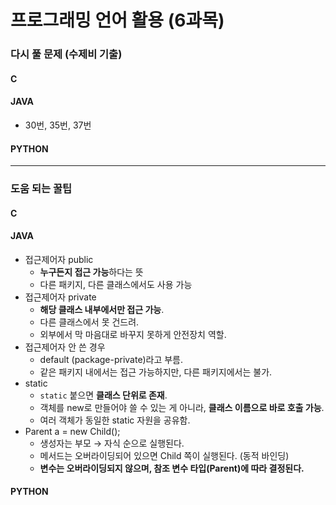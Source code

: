 # 프로그래밍 언어 활용 (6과목)

### 다시 풀 문제 (수제비 기출)

#### C

#### JAVA

* 30번, 35번, 37번&#x20;

#### PYTHON

***

### 도움 되는 꿀팁&#x20;

#### C

#### JAVA

* 접근제어자 public&#x20;
  * **누구든지 접근 가능**하다는 뜻
  * 다른 패키지, 다른 클래스에서도 사용 가능
* 접근제어자 private
  * **해당 클래스 내부에서만 접근 가능**.
  * 다른 클래스에서 못 건드려.
  * 외부에서 막 마음대로 바꾸지 못하게 안전장치 역할.
* 접근제어자 안 쓴 경우
  * default (package-private)라고 부름.
  * 같은 패키지 내에서는 접근 가능하지만, 다른 패키지에서는 불가.
* static&#x20;
  * `static` 붙으면 **클래스 단위로 존재**.
  * 객체를 new로 만들어야 쓸 수 있는 게 아니라, **클래스 이름으로 바로 호출 가능**.
  * 여러 객체가 동일한 static 자원을 공유함.
* Parent a = new Child();&#x20;
  * 생성자는 부모 → 자식 순으로 실행된다.
  * 메서드는 오버라이딩되어 있으면 Child 쪽이 실행된다. (동적 바인딩)
  * **변수는 오버라이딩되지 않으며, 참조 변수 타입(Parent)에 따라 결정된다.**

####



#### PYTHON

